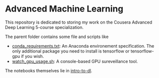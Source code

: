 # Advanced Machine Learning

This repository is dedicated to storing my work on the Cousera Advanced Deep Learning 5-course specialization.  


The parent folder contains some file and scripts like
 - [conda_requirements.txt](conda_requirements.txt): An Anaconda environement specification. The only additional package you need to install is tensorflow or tensorflow-gpu if you wish.
 - [watch_gpu_usage.sh](watch_gpu_usage.sh): A console-based GPU sureveillance tool.

The notebooks themselves lie in [intro-to-dl](intro-to-dl).
